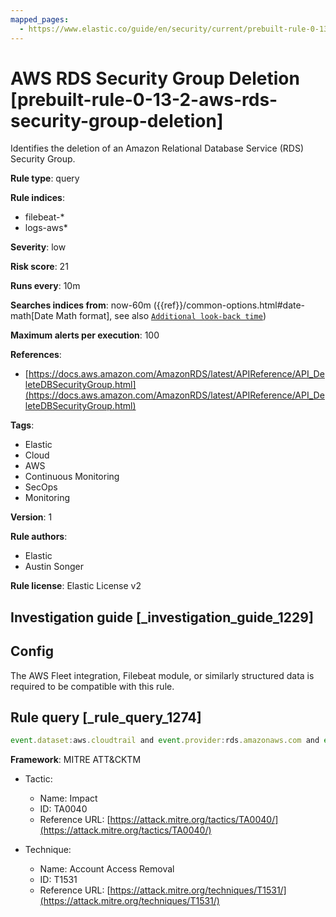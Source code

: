 ```yaml
---
mapped_pages:
  - https://www.elastic.co/guide/en/security/current/prebuilt-rule-0-13-2-aws-rds-security-group-deletion.html
---
```


# AWS RDS Security Group Deletion [prebuilt-rule-0-13-2-aws-rds-security-group-deletion]

Identifies the deletion of an Amazon Relational Database Service (RDS) Security Group.

**Rule type**: query

**Rule indices**:

* filebeat-*
* logs-aws*

**Severity**: low

**Risk score**: 21

**Runs every**: 10m

**Searches indices from**: now-60m ({{ref}}/common-options.html#date-math[Date Math format], see also [`Additional look-back time`](docs-content://solutions/security/detect-and-alert/create-detection-rule.md#rule-schedule))

**Maximum alerts per execution**: 100

**References**:

* [https://docs.aws.amazon.com/AmazonRDS/latest/APIReference/API_DeleteDBSecurityGroup.html](https://docs.aws.amazon.com/AmazonRDS/latest/APIReference/API_DeleteDBSecurityGroup.html)

**Tags**:

* Elastic
* Cloud
* AWS
* Continuous Monitoring
* SecOps
* Monitoring

**Version**: 1

**Rule authors**:

* Elastic
* Austin Songer

**Rule license**: Elastic License v2

## Investigation guide [_investigation_guide_1229]

## Config

The AWS Fleet integration, Filebeat module, or similarly structured data is required to be compatible with this rule.

## Rule query [_rule_query_1274]

```js
event.dataset:aws.cloudtrail and event.provider:rds.amazonaws.com and event.action:DeleteDBSecurityGroup and event.outcome:success
```

**Framework**: MITRE ATT&CKTM

* Tactic:

    * Name: Impact
    * ID: TA0040
    * Reference URL: [https://attack.mitre.org/tactics/TA0040/](https://attack.mitre.org/tactics/TA0040/)

* Technique:

    * Name: Account Access Removal
    * ID: T1531
    * Reference URL: [https://attack.mitre.org/techniques/T1531/](https://attack.mitre.org/techniques/T1531/)




